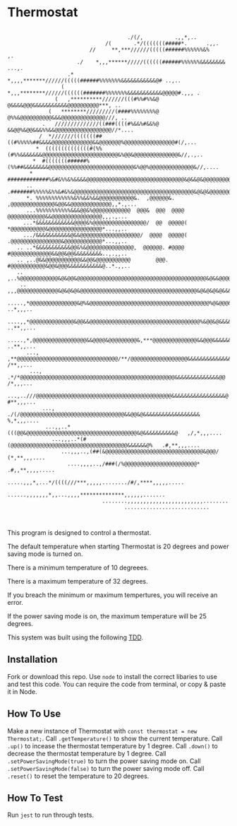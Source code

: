 # Thermostat
```
                                                                                                    
                                      ./(/,          .,,*,..                                        
                               /(       .*/(((((((#####*.      .,,.                                 
                          //     **,***//////(((((######%%%%%%&%     ,.                             
                      ./    *,,,******/////((((((######%%%%%%&&&&&&&& ...,.                         
                   .*   *,,,,*******//////(((((######%%%%%%%&&&&&&&&&&&@# ..,..                     
                 (   *,,,********//////((((((#######%%%%%%%&&&&&&&&&&&@@@@@#.,,, .                  
               (   ,**********///////(((#%%#%%&@ @&&&&@@@&&&&&&&&&&&@@@@@@@@@@***, ..               
             (   ********/////////(####%%%%%%%%@ @%%&@@@@@@@@@@&&&@@@@@@@@@@@@@@///, ..             
           .   //////////////((###((((#%&&%#&&%@ &&@@%&@@&&&%%&&@@@@@@@@@@@@@@@@@@//*....           
          /  *///////(((((((##((#%%%%%##&&&&@@@@@@@@@@@@@&&@@@@@@@%@@@@@@@@@@@@@@@@#(/,...          
         *  ((((((((((((((#(%%(#%%&&&&&&&@@@@@@@@@@@@@@@@@@@@@@@@&%@@&@@@@@@@@@@@@@@&//,.,..        
        *  #(((((((######%(%%##&&&&&&&&@@@@@@@@@@@@@@@@@@@@@@@@@@@&%@@%@@@@@@@@@@@@@@&//,....       
       *  #############%&#&%%&%&&&&@@@@@@@@@@@@@@@@@@@@@@@@@@@@@@@&@&&@&@@@@@@@@@@@@@@%/*,....      
      .. .#######%%%%%&%%&#&%&@@@@@@@@@@@@@@@@@@@@@@@@@@@@@@@@@@@@@@&@&@&@@@@@@@@@@@@@@/*,.,...     
      *. %%%%%%%%%%%%&%%&&%&&@@@@@@@@@@@&.  ,@@@@@@&.  ,@@@@@@@@@@@@@@&@@&&@@@@@@@@@@@@@,,*.,...    
      ...%%%%%%%%%%%&&&@@&%@@@@@@@@@@@@  @@@&  @@@  @@@@  @@@@@@@@@@@@&&@@@@@@@@@@@@@@@@,,,.,...    
     ...*&&&&&&&&&&&&@@@@&%@@@@@@@@@@@@@@@@@/  @@  @@@@@( *@@@@@@@@@@@&@@@@@@@@@@@@@@@@@*...,,..    
     .../&&&&&&&&&&&@&&@@@@@@@@@@@@@@@@@@@/  @@@@  @@@@@( .@@@@@@@@@@@@@@@@&@@@@@@@@@@@@*...,,..    
   .. ..*&&&&&&&&&&&@@&%&@@@@@@@@@@@@@@@,  @@@@@@. #@@@@  #@@@@@@@@@@@@@&&@@&@@&&&&&&&&&..,.,,..    
   .. ,..@&&@@@@@@@@@@@&&@@&@@@@@@@@@@@        @@@.      #@@@@@@@@@@@&@@&@@@&&&&&&&&&&&@..*.,,..    
   .. ,..%@@@@@@@@@@@@&@&@@&@@@@@@@@@@@@@@@@@@@@@@@@@@@@@@@@@@@@@@@@@&@&&@@@@&&&&&&&&&&/..*,,...    
    .. ,,,@@@@@@@@@@@@@&@&@&@&@@@@@@@@@@@@@@@@@@@@@@@@@@@@@@@@@@@@@&@&@&@&@&&&&&&&&&&&@../*,,...    
    .....,*@@@@@@@@@@@@@@@&@%&@@@@@@@@@@@@@@@@@@@@@@@@@@@@@@@@@@@@@@%@&@@@&&&&&&&&&&&& ..*,,,..     
     ....,,*@@@@@@@@@@@@@@&@@&&@@@@@@@@@@@@@@@@@@@@@@@@@@@@@@@@@@@%&@@&@&&&&&&&&&&&&@ ..**,,...     
     .....,*,@@@@@@@@@@@@@@@@@&&@@@@&@@@@@@@@@&,***@@@@@@@@@@@@@@&&@@@&&&&&&&&&&&&&@ ..**,,...      
      ..., ,**@@@@@@@@@@@@@@@@@@@@@@@@@@@@@@@@/**/@@@@@@@@@@@@@@@@@@&&&&&&&&&&&&&&#  /**,,...       
       ..., .*/*@@@@@@@@@@@@@@@@@@@@@@@@@@@@@@@@@@@@@@@@@@@@@@@@@&&&&&&&&&&&&&&@@   /*,,,...        
         ...,..///@@@@@@@@@@@@@@@@@@@@@@@@@@@@@@@@@@@@@@@@@@@&&&&&&&&&&&&&&&&&@   #**,,,...         
           ..., ./(/@@@@@@@@@@@@@@@@@@@@@@@@@@@@@@@@@&&@@&@&&&&&&&&&&&&&&&&&&   %,*,,,....          
            ...,,..*(((@@&@@@@@@@@@@@@@@@@@@@@@@@@@@@@@@@@@@@&@&&&&&&&&&&@   ,/,*,,,....            
              ...,,,..*(#(@@@@@@@@@@@@@@@@@@@@@@@@@@@@@@@@@@@@@&&&&&&@%   .#,**,,,....              
                 ...,,,..,(##(&@@@@@@@@@@@@@@@@@@@@@@@@@@@@@@@&@@@/    (*,**,,,....                 
                   ....,,,,..,/###(/%@@@@@@@@@@@@@@@@@@@@@@@*     .#,,**,,,,.....                   
                      .....,,,*,...*/((((///***,,,,,......../#/,****,,,,,.....                      
                         ......,,,,,,,*,,...,,,,**************,,,,,,.......                         
                              ........,,,,,,,,,,,,,,,,,,,,,,,,........                              
                                     ...........................                                    
                                                                                                    
                                                                                                    
```
This program is designed to control a thermostat.

The default temperature when starting Thermostat is 20 degrees and power saving mode is turned on.

There is a minimum temperature of 10 degreees.

There is a maximum temperature of 32 degrees.

If you breach the minimum or maximum tempertures, you will receive an error.

If the power saving mode is on, the maximum temperature will be 25 degrees.

This system was built using the following [TDD](https://en.wikipedia.org/wiki/Test-driven_development#:~:text=Test%2Ddriven%20development%20(TDD),software%20against%20all%20test%20cases.).

## Installation
Fork or download this repo.
Use `node` to install the correct libaries to use and test this code. You can require the code from terminal, or copy & paste it in Node.

## How To Use
Make a new instance of Thermostat with `const thermostat = new Thermostat;`.
Call `.getTemperature()` to show the current temperature.
Call `.up()` to incease the thermostat temperature by 1 degree.
Call `.down()` to decrease the thermostat temperature by 1 degree.
Call `.setPowerSavingMode(true)` to turn the power saving mode on. 
Call `.setPowerSavingMode(false)` to turn the power saving mode off.
Call `.reset()` to reset the temperature to 20 degrees.

## How To Test
Run `jest` to run through tests.

